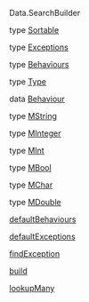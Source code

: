 Data.SearchBuilder

type [Sortable](Data-SearchBuilder.html#t:Sortable)

type [Exceptions](Data-SearchBuilder.html#t:Exceptions)

type [Behaviours](Data-SearchBuilder.html#t:Behaviours)

type [Type](Data-SearchBuilder.html#t:Type)

data [Behaviour](Data-SearchBuilder.html#t:Behaviour)

type [MString](Data-SearchBuilder.html#t:MString)

type [MInteger](Data-SearchBuilder.html#t:MInteger)

type [MInt](Data-SearchBuilder.html#t:MInt)

type [MBool](Data-SearchBuilder.html#t:MBool)

type [MChar](Data-SearchBuilder.html#t:MChar)

type [MDouble](Data-SearchBuilder.html#t:MDouble)

[defaultBehaviours](Data-SearchBuilder.html#v:defaultBehaviours)

[defaultExceptions](Data-SearchBuilder.html#v:defaultExceptions)

[findException](Data-SearchBuilder.html#v:findException)

[build](Data-SearchBuilder.html#v:build)

[lookupMany](Data-SearchBuilder.html#v:lookupMany)
